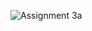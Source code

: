 ![Assignment 3a](https://user-images.githubusercontent.com/65949520/166138317-69dddd28-2af5-4f92-b4b1-9f5fa21cdc1f.png)
